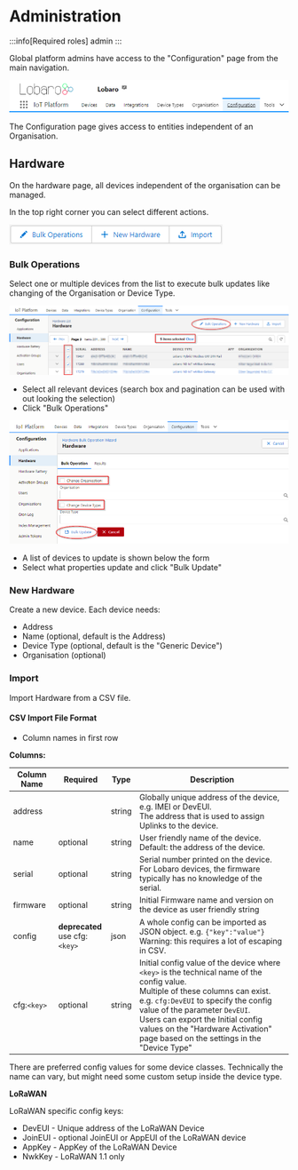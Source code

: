 

# Administration

:::info[Required roles] 
admin
:::

Global platform admins have access to the "Configuration" page from the main navigation.

![nav-configuration.png](img/nav-configuration.png)


The Configuration page gives access to entities independent of an Organisation.

## Hardware

On the hardware page, all devices independent of the organisation can be managed.

In the top right corner you can select different actions.

![actions.png](img/actions.png)



### Bulk Operations

Select one or multiple devices from the list to execute bulk updates like changing of the Organisation or Device Type.



![bulk-operations.png](img/bulk-operations.png)



* Select all relevant devices (search box and pagination can be used with out looking the selection)
* Click "Bulk Operations"

![bulk-operations-update.png](img/bulk-operations-update.png)


* A list of devices to update is shown below the form
* Select what properties update and click "Bulk Update"

### New Hardware

Create a new device. Each device needs:

* Address
* Name (optional, default is the Address)
* Device Type (optional, default is the "Generic Device")
* Organisation (optional)

### Import

Import Hardware from a CSV file.

#### CSV Import File Format

* Column names in first row

**Columns:**

| Column Name | Required                           | Type   | Description                                                                                                                                                                                                                                                                                                                                      |
|-------------|------------------------------------|--------|--------------------------------------------------------------------------------------------------------------------------------------------------------------------------------------------------------------------------------------------------------------------------------------------------------------------------------------------------|
| address     |                                    | string | Globally unique address of the device, e.g. IMEI or DevEUI.<br/>The address that is used to assign Uplinks to the device.                                                                                                                                                                                                                        |
| name        | optional                           | string | User friendly name of the device.<br/>Default: the address of the device.                                                                                                                                                                                                                                                                        |
| serial      | optional                           | string | Serial number printed on the device.<br/>For Lobaro devices, the firmware typically has no knowledge of the serial.                                                                                                                                                                                                                              |
| firmware    | optional                           | string | Initial Firmware name and version on the device as user friendly string                                                                                                                                                                                                                                                                          |
| config      | **deprecated**<br/>use cfg:`<key>` | json   | A whole config can be imported as JSON object. e.g. `{"key":"value"}`<br/>Warning: this requires a lot of escaping in CSV.                                                                                                                                                                                                                       | 
| cfg:`<key>` | optional                           | string | Initial config value of the device where `<key>` is the technical name of the config value. <br/>Multiple of these columns can exist. <br/>e.g. `cfg:DevEUI` to specify the config value of the parameter `DevEUI`. <br/>Users can export the Initial config values on the "Hardware Activation" page based on the settings in the "Device Type" |

There are preferred config values for some device classes. Technically the name can vary, but might need some custom setup inside the device type.

**LoRaWAN**

LoRaWAN specific config keys:

* DevEUI - Unique address of the LoRaWAN Device
* JoinEUI - optional JoinEUI or AppEUI of the LoRaWAN device
* AppKey - AppKey of the LoRaWAN Device
* NwkKey - LoRaWAN 1.1 only